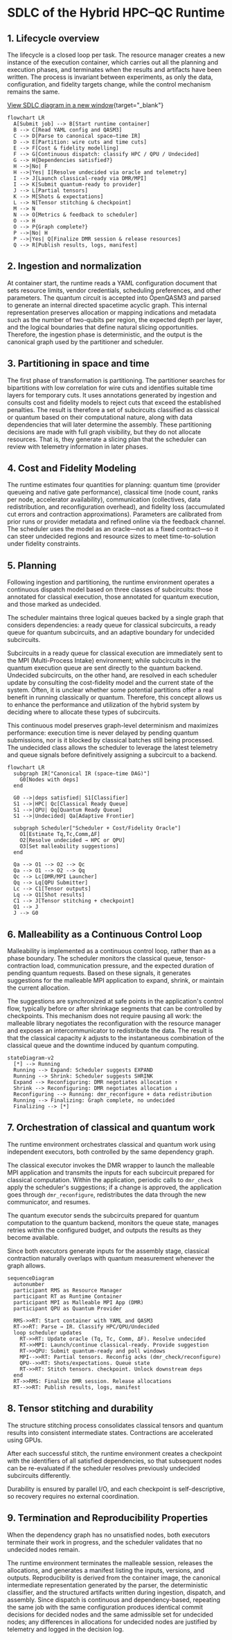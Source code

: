 # SDLC of the Hybrid HPC–QC Runtime

## 1. Lifecycle overview

The lifecycle is a closed loop per task. The resource manager creates a new instance of the execution container, which carries out all the planning and execution phases, and terminates when the results and artifacts have been written. The process is invariant between experiments, as only the data, configuration, and fidelity targets change, while the control mechanism remains the same.

[View SDLC diagram in a new window](./img/sdlc_overview.png){target="_blank"}

```mermaid
flowchart LR
  A[Submit job] --> B[Start runtime container]
  B --> C[Read YAML config and QASM3]
  C --> D[Parse to canonical space–time IR]
  D --> E[Partition: wire cuts and time cuts]
  E --> F[Cost & fidelity modelling]
  F --> G[Continuous dispatch: classify HPC / QPU / Undecided]
  G --> H{Dependencies satisfied?}
  H -->|No| F
  H -->|Yes| I[Resolve undecided via oracle and telemetry]
  I --> J[Launch classical-ready via DMR/MPI]
  I --> K[Submit quantum-ready to provider]
  J --> L[Partial tensors]
  K --> M[Shots & expectations]
  L --> N[Tensor stitching & checkpoint]
  M --> N
  N --> O[Metrics & feedback to scheduler]
  O --> H
  O --> P{Graph complete?}
  P -->|No| H
  P -->|Yes| Q[Finalize DMR session & release resources]
  Q --> R[Publish results, logs, manifest]
```

## 2. Ingestion and normalization

At container start, the runtime reads a YAML configuration document that sets resource limits, vendor credentials, scheduling preferences, and other parameters. The quantum circuit is accepted into OpenQASM3 and parsed to generate an internal directed spacetime acyclic graph. This internal representation preserves allocation or mapping indications and metadata such as the number of two-qubits per region, the expected depth per layer, and the logical boundaries that define natural slicing opportunities. Therefore, the ingestion phase is deterministic, and the output is the canonical graph used by the partitioner and scheduler.

## 3. Partitioning in space and time

The first phase of transformation is partitioning. The partitioner searches for bipartitions with low correlation for wire cuts and identifies suitable time layers for temporary cuts. It uses annotations generated by ingestion and consults cost and fidelity models to reject cuts that exceed the established penalties. The result is therefore a set of subcircuits classified as classical or quantum based on their computational nature, along with data dependencies that will later determine the assembly. These partitioning decisions are made with full graph visibility, but they do not allocate resources. That is, they generate a slicing plan that the scheduler can review with telemetry information in later phases.

## 4. Cost and Fidelity Modeling

The runtime estimates four quantities for planning: quantum time (provider queueing and native gate performance), classical time (node count, ranks per node, accelerator availability), communication (collectives, data redistribution, and reconfiguration overhead), and fidelity loss (accumulated cut errors and contraction approximations). Parameters are calibrated from prior runs or provider metadata and refined online via the feedback channel. The scheduler uses the model as an oracle—not as a fixed contract—so it can steer undecided regions and resource sizes to meet time-to-solution under fidelity constraints.

## 5. Planning

Following ingestion and partitioning, the runtime environment operates a continuous dispatch model based on three classes of subcircuits: those annotated for classical execution, those annotated for quantum execution, and those marked as undecided.

The scheduler maintains three logical queues backed by a single graph that considers dependencies: a ready queue for classical subcircuits, a ready queue for quantum subcircuits, and an adaptive boundary for undecided subcircuits.

Subcircuits in a ready queue for classical execution are immediately sent to the MPI (Multi-Process Intake) environment; while subcircuits in the quantum execution queue are sent directly to the quantum backend. Undecided subcircuits, on the other hand, are resolved in each scheduler update by consulting the cost-fidelity model and the current state of the system. Often, it is unclear whether some potential partitions offer a real benefit in running classically or quantum. Therefore, this concept allows us to enhance the performance and utilization of the hybrid system by deciding where to allocate these types of subcircuits.

This continuous model preserves graph-level determinism and maximizes performance: execution time is never delayed by pending quantum submissions, nor is it blocked by classical batches still being processed. The undecided class allows the scheduler to leverage the latest telemetry and queue signals before definitively assigning a subcircuit to a backend.

```mermaid
flowchart LR
  subgraph IR["Canonical IR (space–time DAG)"]
    G0[Nodes with deps]
  end

  G0 -->|deps satisfied| S1[Classifier]
  S1 -->|HPC| Qc[Classical Ready Queue]
  S1 -->|QPU| Qq[Quantum Ready Queue]
  S1 -->|Undecided| Qa[Adaptive Frontier]

  subgraph Scheduler["Scheduler + Cost/Fidelity Oracle"]
    O1[Estimate Tq,Tc,Comm,ΔF]
    O2[Resolve undecided → HPC or QPU]
    O3[Set malleability suggestions]
  end

  Qa --> O1 --> O2 --> Qc
  Qa --> O1 --> O2 --> Qq
  Qc --> Lc[DMR/MPI Launcher]
  Qq --> Lq[QPU Submitter]
  Lc --> C1[Tensor outputs]
  Lq --> Q1[Shot results]
  C1 --> J[Tensor stitching + checkpoint]
  Q1 --> J
  J --> G0
```

## 6. Malleability as a Continuous Control Loop

Malleability is implemented as a continuous control loop, rather than as a phase boundary. The scheduler monitors the classical queue, tensor-contraction load, communication pressure, and the expected duration of pending quantum requests. Based on these signals, it generates suggestions for the malleable MPI application to expand, shrink, or maintain the current allocation.

The suggestions are synchronized at safe points in the application's control flow, typically before or after shrinkage segments that can be controlled by checkpoints. This mechanism does not require pausing all work: the malleable library negotiates the reconfiguration with the resource manager and exposes an intercommunicator to redistribute the data. The result is that the classical capacity $k$ adjusts to the instantaneous combination of the classical queue and the downtime induced by quantum computing.

```mermaid
stateDiagram-v2
  [*] --> Running
  Running --> Expand: Scheduler suggests EXPAND
  Running --> Shrink: Scheduler suggests SHRINK
  Expand --> Reconfiguring: DMR negotiates allocation ↑
  Shrink --> Reconfiguring: DMR negotiates allocation ↓
  Reconfiguring --> Running: dmr_reconfigure + data redistribution
  Running --> Finalizing: Graph complete, no undecided
  Finalizing --> [*]
```

## 7. Orchestration of classical and quantum work

The runtime environment orchestrates classical and quantum work using independent executors, both controlled by the same dependency graph.

The classical executor invokes the DMR wrapper to launch the malleable MPI application and transmits the inputs for each subcircuit prepared for classical computation. Within the application, periodic calls to `dmr_check` apply the scheduler's suggestions; if a change is approved, the application goes through `dmr_reconfigure`, redistributes the data through the new communicator, and resumes.

The quantum executor sends the subcircuits prepared for quantum computation to the quantum backend, monitors the queue state, manages retries within the configured budget, and outputs the results as they become available.

Since both executors generate inputs for the assembly stage, classical contraction naturally overlaps with quantum measurement whenever the graph allows.

```mermaid
sequenceDiagram
  autonumber
  participant RMS as Resource Manager
  participant RT as Runtime Container
  participant MPI as Malleable MPI App (DMR)
  participant QPU as Quantum Provider

  RMS->>RT: Start container with YAML and QASM3
  RT->>RT: Parse → IR. Classify HPC/QPU/Undecided
  loop scheduler updates
    RT->>RT: Update oracle (Tq, Tc, Comm, ΔF). Resolve undecided
    RT->>MPI: Launch/continue classical-ready. Provide suggestion
    RT->>QPU: Submit quantum-ready and poll windows
    MPI-->>RT: Partial tensors. Reconfig acks (dmr_check/reconfigure)
    QPU-->>RT: Shots/expectations. Queue state
    RT->>RT: Stitch tensors. checkpoint. Unlock downstream deps
  end
  RT->>RMS: Finalize DMR session. Release allocations
  RT-->>RT: Publish results, logs, manifest

```

## 8. Tensor stitching and durability

The structure stitching process consolidates classical tensors and quantum results into consistent intermediate states. Contractions are accelerated using GPUs.

After each successful stitch, the runtime environment creates a checkpoint with the identifiers of all satisfied dependencies, so that subsequent nodes can be re-evaluated if the scheduler resolves previously undecided subcircuits differently.

Durability is ensured by parallel I/O, and each checkpoint is self-descriptive, so recovery requires no external coordination.

## 9. Termination and Reproducibility Properties

When the dependency graph has no unsatisfied nodes, both executors terminate their work in progress, and the scheduler validates that no undecided nodes remain.

The runtime environment terminates the malleable session, releases the allocations, and generates a manifest listing the inputs, versions, and outputs. Reproducibility is derived from the container image, the canonical intermediate representation generated by the parser, the deterministic classifier, and the structured artifacts written during ingestion, dispatch, and assembly. Since dispatch is continuous and dependency-based, repeating the same job with the same configuration produces identical commit decisions for decided nodes and the same admissible set for undecided nodes; any differences in allocations for undecided nodes are justified by telemetry and logged in the decision log.
